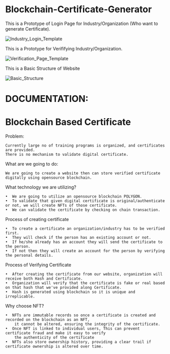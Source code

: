 # Blockchain-Certificate-Generator

This is a Prototype of Login Page for Industry/Organization (Who want to generate Certificate).

![Industry_Login_Template](https://github.com/Himesh-032/blockchain-certificate-generator/assets/145576571/637bcf1d-1d16-47fe-b84d-6ef742c0db9c)

This is a Prototype for Verififying Industry/Organization.

![Verification_Page_Template](https://github.com/Himesh-032/blockchain-certificate-generator/assets/145576571/15e48cf1-a389-46ed-b65e-e7f51bb0d38c)

This is a Basic Structure of Website

![Basic_Structure](https://github.com/Himesh-032/blockchain-certificate-generator/assets/145576571/971c090d-edf0-4c43-90aa-aca90899370e)

# DOCUMENTATION:

# Blockchain Based Certificate

Problem:

    Currently large no of training programs is organized, and certificates are provided.
    There is no mechanism to validate digital certificate.

What are we going to do:
    
    We are going to create a website then can store verified certificate digitally using opensource blockchain.

What technology we are utilizing?

    •  We are going to utilize an opensource blockchain POLYGON.
    •  To validate that given digital certificate is original/authenticate or not, we will create NFTs of those certificate.
    •  We can validate the certificate by checking on chain transaction.
 
Process of creating certificate

    •  To create a certificate an organization/industry has to be verified first.
    •  They will check if the person has an existing account or not.
    •  If he/she already has an account they will send the certificate to the person.
    •  If not then they will create an account for the person by verifying the personal details.

Process of Verifying Certificate

    •  After creating the certificate from our website, organization will receive both Hash and Certificate.
    •  Organization will verify that the certificate is fake or real based on that hash that we've provided along Certificate.
    •  Hash is generated using blockchain so it is unique and irreplicable.

Why choose NFT?

    •  NFTs are immutable records so once a certificate is created and recorded on the blockchain as an NFT,
        it cannot be altered, ensuring the integrity of the certificate.
    •  Once NFT is linked to individual users, This can prevent certificate fraud and make it easy to verify
        the authenticity of the certificate
    •  NFTs also store ownership history, providing a clear trail if certificate ownership is altered over time.



